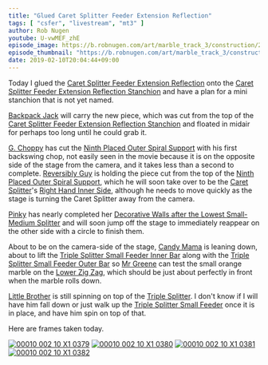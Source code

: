 ```yaml
---
title: "Glued Caret Splitter Feeder Extension Reflection"
tags: [ "csfer", "livestream", "mt3" ]
author: Rob Nugen
youtube: U-vwMEF_zhE
episode_image: https://b.robnugen.com/art/marble_track_3/construction/2019/2019_feb_10_glued_csfer.jpg
episode_thumbnail: "https://b.robnugen.com/art/marble_track_3/construction/2019/thumbs/2019_feb_10_glued_csfer.jpg"
date: 2019-02-10T20:04:44+09:00
---
```


Today I glued the
[Caret Splitter Feeder Extension Reflection](/p/csfer) onto the
[Caret Splitter Feeder Extension Reflection Stanchion](/p/csfers) and
have a plan for a mini stanchion that is not yet named.

[Backpack Jack](/w/bpj) will carry the new piece, which was cut from
the top of the
[Caret Splitter Feeder Extension Reflection Stanchion](/p/csfers) and
floated in midair for perhaps too long until he could grab it.

[G. Choppy](/workers/g_choppy/) has cut the
[Ninth Placed Outer Spiral Support](/p/9poss) with his first backswing
chop, not easily seen in the movie because it is on the opposite side
of the stage from the camera, and it takes less than a second to
complete.  [Reversibly Guy](/w/rg) is holding the piece cut from the
top of the [Ninth Placed Outer Spiral Support](/p/9poss), which he
will soon take over to be the [Caret Splitter](/parts/caret-splitter/)'s
[Right Hand Inner Side](/p/csrhis), although he needs to move quickly
as the stage is turning the Caret Splitter away from the camera.

[Pinky](/workers/pinky/) has nearly completed her [Decorative Walls after the Lowest Small-Medium Splitter](/parts/decorative_walls_after_the_lowest_small-medium_splitter/") and
will soon jump off the stage to immediately reappear on the other side
with a circle to finish them.

About to be on the camera-side of the stage, [Candy Mama](/workers/candy_mama/) is
leaning down, about to lift the
[Triple Splitter Small Feeder Inner Bar](/parts/triple-splitter-small-feeder-inner-bar/) along with the
[Triple Splitter Small Feeder Outer Bar](/parts/triple-splitter-small-feeder-outer-bar/) so
[Mr Greene](/workers/mr_greene/) can test the small orange marble on the
[Lower Zig Zag](/parts/lower_zig_zag/), which should be just about perfectly in front
when the marble rolls down.

[Little Brother](/workers/lil_brother/) is still spinning on top of the
[Triple Splitter](/parts/triple_splitter/).  I don't know if I will have him fall down
or just walk up the [Triple Splitter Small Feeder](/parts/triple-splitter-small-feeder/) once it is
in place, and have him spin on top of that.

Here are frames taken today.

[![00010 002 10 X1 0379](//b.robnugen.com/art/marble_track_3/frames/2018/thumbs/00010_002_10_X1_0379.jpg)](//b.robnugen.com/art/marble_track_3/frames/2018/00010_002_10_X1_0379.jpg)
[![00010 002 10 X1 0380](//b.robnugen.com/art/marble_track_3/frames/2018/thumbs/00010_002_10_X1_0380.jpg)](//b.robnugen.com/art/marble_track_3/frames/2018/00010_002_10_X1_0380.jpg)
[![00010 002 10 X1 0381](//b.robnugen.com/art/marble_track_3/frames/2018/thumbs/00010_002_10_X1_0381.jpg)](//b.robnugen.com/art/marble_track_3/frames/2018/00010_002_10_X1_0381.jpg)
[![00010 002 10 X1 0382](//b.robnugen.com/art/marble_track_3/frames/2018/thumbs/00010_002_10_X1_0382.jpg)](//b.robnugen.com/art/marble_track_3/frames/2018/00010_002_10_X1_0382.jpg)
